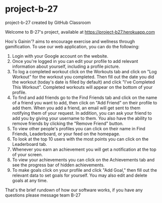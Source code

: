 # project-b-27
project-b-27 created by GitHub Classroom

Welcome to B-27's project, available at https://project-b27.herokuapp.com

Hoo's Gainin'? aims to encourage exercise and wellness through gamification.
To use our web application, you can do the following:
1) Login with your Google account on the website.
2) Once you're logged in you can edit your profile to add relevant information about yourself, including a profile picture.
3) To log a completed workout click on the Workouts tab and click on "Log Workout" for the workout you completed. Then fill out the date you did the workout (today's date is filled by default) and click "I've Completed This Workout". 
Completed workouts will appear on the bottom of your profile.
4) To find and add friends go to the Find Friends tab and click on the name of a friend you want to add, then click on "Add Friend" on their profile to add them. When you add a friend, an email will get sent to them notifying them of your request. In addition, you can ask your friend to add you by giving your username to them. You also have the ability to remove friends by clicking the "Remove Friend" button.
5) To view other people's profiles you can click on their name in Find Friends, Leaderboard, or your feed on the homepage.
6) To look at the top 10 users with the most points you can click on the Leaderboard tab.
7) Whenever you earn an achievement you will get a notification at the top of your screen.
8) To view your achievements you can click on the Achievements tab and see the progress bar of hidden achievements.
9) To make goals click on your profile and click "Add Goal," then fill out the relevant data to set goals for yourself. You may also edit and delete goals at any time.

That's the brief rundown of how our software works, if you have any questions please message team B-27

